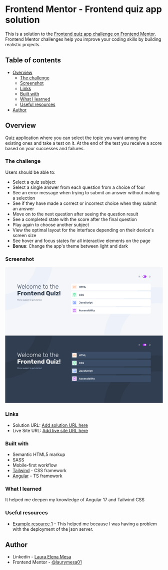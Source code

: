 # Frontend Mentor - Frontend quiz app solution

This is a solution to the [Frontend quiz app challenge on Frontend Mentor](https://www.frontendmentor.io/challenges/frontend-quiz-app-BE7xkzXQnU). Frontend Mentor challenges help you improve your coding skills by building realistic projects. 

## Table of contents

- [Overview](#overview)
  - [The challenge](#the-challenge)
  - [Screenshot](#screenshot)
  - [Links](#links)
  - [Built with](#built-with)
  - [What I learned](#what-i-learned)
  - [Useful resources](#useful-resources)
- [Author](#author)


## Overview

Quiz application where you can select the topic you want among the existing ones and take a test on it. At the end of the test you receive a score based on your successes and failures.

### The challenge

Users should be able to:

- Select a quiz subject
- Select a single answer from each question from a choice of four
- See an error message when trying to submit an answer without making a selection
- See if they have made a correct or incorrect choice when they submit an answer
- Move on to the next question after seeing the question result
- See a completed state with the score after the final question
- Play again to choose another subject
- View the optimal layout for the interface depending on their device's screen size
- See hover and focus states for all interactive elements on the page
- **Bonus**: Change the app's theme between light and dark

### Screenshot

![Main page with light mode](./principal-light.png)
![Main page with dark mode](./principal-dark.png)

### Links

- Solution URL: [Add solution URL here](https://quizz-app-b8f24.web.app/)
- Live Site URL: [Add live site URL here](https://quizz-app-b8f24.web.app/)


### Built with

- Semantic HTML5 markup
- SASS
- Mobile-first workflow
- [Tailwind](https://tailwindcss.com/) - CSS framework
- [Angular](https://angular.dev/) - TS framework


### What I learned

It helped me deepen my knowledge of Angular 17 and Tailwind CSS


### Useful resources

- [Example resource 1](https://stackoverflow.com/questions/78271234/error-while-setting-up-json-server-auth-cannot-find-module-json-server) - This helped me because I was having a problem with the deployment of the json server.

## Author

- Linkedin - [Laura Elena Mesa](https://www.linkedin.com/in/lauraelenamesa/)
- Frontend Mentor - [@laurymesa01](https://www.frontendmentor.io/profile/laurymesa01)

